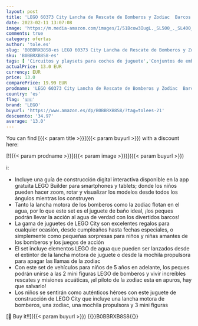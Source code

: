 ```yaml
---
layout: post
title: 'LEGO 60373 City Lancha de Rescate de Bomberos y Zodiac  Barcos Flotantes  Mochila Propulsora  Juguetes de Baño para Niños y Niñas de 6 Años o Más'
date: 2023-02-11 13:07:08
image: 'https://m.media-amazon.com/images/I/51Bcow3IugL._SL500_._SL400_.jpg'
comments: true
category: ofertas
author: 'tole.es'
slug: 'B0BBRXB8S8-es LEGO 60373 City Lancha de Rescate de Bomberos y Zodiac...'
sku: 'B0BBRXB8S8-es'
tags: [ 'Circuitos y playsets para coches de juguete','Conjuntos de embarcaciones para niños','Juguetes','Juguetes y juegos','Vehículos de juguete para niños','lego','🇪🇸', ]
actualPrice: 13.0 EUR
currency: EUR
price: 13.0
comparePrice: 19.99 EUR
prodname: 'LEGO 60373 City Lancha de Rescate de Bomberos y Zodiac  Barcos Flotantes  Mochila Propulsora  Juguetes de Baño para Niños y Niñas de 6 Años o Más'
country: 'es'
flag: '🇪🇸'
brand: 'LEGO'
buyurl: 'https://www.amazon.es/dp/B0BBRXB8S8/?tag=tolees-21'
descuento: '34.97'
average: '13.0'
---
```


You can find [{{< param title >}}]({{< param buyurl >}}) with a discount here:

[![{{< param prodname >}}]({{< param image >}})]({{< param buyurl >}})

ℹ️:

- Incluye una guía de construcción digital interactiva disponible en la app gratuita LEGO Builder para smartphones y tablets; donde los niños pueden hacer zoom, rotar y visualizar los modelos desde todos los ángulos mientras los construyen
- Tanto la lancha motora de los bomberos como la zodiac flotan en el agua, por lo que este set es el juguete de baño ideal, ¡los peques podrán llevar la acción al agua de verdad con los divertidos barcos!
- La gama de juguetes de LEGO City son excelentes regalos para cualquier ocasión, desde cumpleaños hasta fechas especiales, o simplemente como pequeñas sorpresas para niños y niñas amantes de los bomberos y los juegos de acción
- El set incluye elementos LEGO de agua que pueden ser lanzados desde el extintor de la lancha motora de juguete o desde la mochila propulsora para apagar las llamas de la zodiac
- Con este set de vehículos para niños de 5 años en adelante, los peques podrán unirse a las 2 mini figuras LEGO de bomberos y vivir increíbles rescates y misiones acuáticas, ¡el piloto de la zodiac esta en apuros, hay que salvarlo!
- Los niños se sentirán como auténticos héroes con este juguete de construcción de LEGO City que incluye una lancha motora de bomberos, una zodiac, una mochila propulsora y 3 mini figuras

[🛒 Buy it!!]({{< param buyurl >}})
{{<world>}}B0BBRXB8S8{{</world>}}

